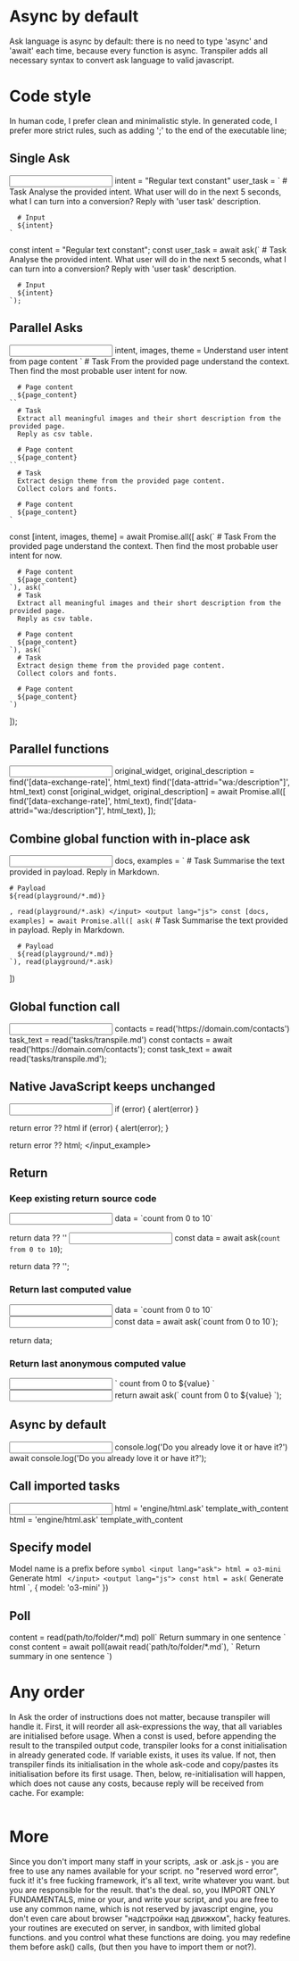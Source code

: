 # Async by default
Ask language is async by default: there is no need to type 'async' and 'await' each time, because every function is async.
Transpiler adds all necessary syntax to convert ask language to valid javascript.

# Code style
In human code, I prefer clean and minimalistic style.
In generated code, I prefer more strict rules, such as adding ';' to the end of the executable line;

##  Single Ask
<input lang="ask">
    intent = "Regular text constant"
    user_task = `
      # Task
      Analyse the provided intent.
      What user will do in the next 5 seconds, what I can turn into a conversion?
      Reply with 'user task' description.

      # Input
      ${intent}
    `
</input>
<output lang="js">
    const intent = "Regular text constant";
    const user_task = await ask(`
      # Task
      Analyse the provided intent.
      What user will do in the next 5 seconds, what I can turn into a conversion?
      Reply with 'user task' description.

      # Input
      ${intent}
    `);
</output>

## Parallel Asks
<input lang="ask">
  intent, images, theme = 
    Understand user intent from page content `
      # Task
      From the provided page understand the context.
      Then find the most probable user intent for now.
  
      # Page content
      ${page_content}
    ``
      # Task
      Extract all meaningful images and their short description from the provided page.
      Reply as csv table.

      # Page content
      ${page_content}
    ``
      # Task
      Extract design theme from the provided page content.
      Collect colors and fonts.
      
      # Page content
      ${page_content}
    `
</input>
<output lang="js">
  const [intent, images, theme] = await Promise.all([ 
    ask(`
      # Task
      From the provided page understand the context.
      Then find the most probable user intent for now.
  
      # Page content
      ${page_content}
    `), ask(`
      # Task
      Extract all meaningful images and their short description from the provided page.
      Reply as csv table.

      # Page content
      ${page_content}
    `), ask(`
      # Task
      Extract design theme from the provided page content.
      Collect colors and fonts.
      
      # Page content
      ${page_content}
    `)
  ]);
</output>

## Parallel functions
<input lang="ask">
  original_widget, original_description = 
    find('[data-exchange-rate]', html_text)
    find('[data-attrid="wa:/description"]', html_text)
</input>
<output lang="js">
  const [original_widget, original_description] = await Promise.all([
    find('[data-exchange-rate]', html_text),
    find('[data-attrid="wa:/description"]', html_text),
  ]);
</output>

## Combine global function with in-place ask 
<input lang="ask">
  docs, examples = `
    # Task
    Summarise the text provided in payload.
    Reply in Markdown.

    # Payload
    ${read(playground/*.md)}
  `, read(playground/*.ask)
</input>
<output lang="js">
  const [docs, examples] = await Promise.all([
    ask(`
      # Task
      Summarise the text provided in payload.
      Reply in Markdown.

      # Payload
      ${read(playground/*.md)}
    `), read(playground/*.ask)
  ])
</input>

## Global function call
<input lang="ask">
  contacts = read('https://domain.com/contacts')
  task_text = read('tasks/transpile.md')
</input>
<output lang="js">
  const contacts = await read('https://domain.com/contacts');
  const task_text = await read('tasks/transpile.md');
</output>
</input_example>

## Native JavaScript keeps unchanged
<input lang="ask">
  if (error) {
    alert(error)
  }

  return error ?? html
</input>
<output lang="js">
  if (error) {
    alert(error);
  }

  return error ?? html;
</output>
</input_example>

## Return
### Keep existing return source code
<input lang="ask">
  data = `count from 0 to 10`
  
  return data ?? ''
</input>
<input output="js">
  const data = await ask(`count from 0 to 10`);

  return data ?? '';
</input>

### Return last computed value
<input lang="ask">
  data = `count from 0 to 10`
</input>
<input output="js">
  const data = await ask(`count from 0 to 10`);

  return data;
</input>

### Return last anonymous computed value
<input lang="ask">
  `
    count from 0 to ${value}
  `
</input>
<input output="js">
  return await ask(`
    count from 0 to ${value}
  `);
</input>

## Async by default
<input lang="ask">
  console.log('Do you already love it or have it?')
</input>
<output lang="js">
  await console.log('Do you already love it or have it?');
</output>

## Call imported tasks
<input lang="ask">
  html = 'engine/html.ask' template_with_content
</input>
<output lang="js">
  html = 'engine/html.ask' template_with_content
</output>

## Specify model
Model name is a prefix before ` symbol
<input lang="ask">
  html = o3-mini `
    Generate html
  `
</input>
<output lang="js">
  const html = ask(`
    Generate html
  `, { model: 'o3-mini' })
</output>

## Poll
<ask>
content = read(path/to/folder/*.md) poll`
  Return summary in one sentence
`
</ask>
<js>
const content = await poll(await read(`path/to/folder/*.md`), `
  Return summary in one sentence
`)
</js>

# Any order
In Ask the order of instructions does not matter, because transpiler will handle it.
First, it will reorder all ask-expressions the way, that all variables are initialised before usage.
When a const is used, before appending the result to the transpiled output code, transpiler looks for a const initialisation in already generated code.
If variable exists, it uses its value.
If not, then transpiler finds its initialisation in the whole ask-code and copy/pastes its initialisation before its first usage.
Then, below, re-initialisation will happen, which does not cause any costs, because reply will be received from cache.
For example:
```ask

```

# More
Since you don't import many staff in your scripts, .ask or .ask.js - you are free to use any names available for your script. no "reserved word error", fuck it! it's free fucking framework, it's all text, write whatever you want.
but you are responsible for the result. that's the deal.
so, you IMPORT ONLY FUNDAMENTALS, mine or your, and write your script, and you are free to use any common name, which is not reserved by javascript engine, you don't even care about browser "надстройки над движком", hacky features.
your routines are executed on server, in sandbox, with limited global functions. and you control what these functions are doing.
you may redefine them before ask() calls, (but then you have to import them or not?).